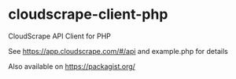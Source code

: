 # cloudscrape-client-php
CloudScrape API Client for PHP

See https://app.cloudscrape.com/#/api and example.php for details

Also available on https://packagist.org/
